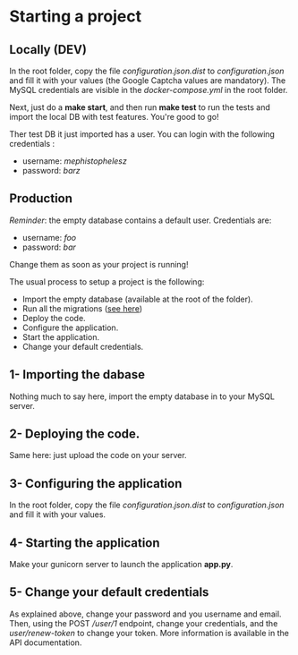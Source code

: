 # Starting a project

## Locally (DEV)

In the root folder, copy the file _configuration.json.dist_ to _configuration.json_ and fill it with your values (the Google Captcha values are mandatory). The MySQL credentials are visible in the _docker-compose.yml_ in the root folder.

Next, just do a __make start__, and then run __make test__ to run the tests and import the local DB with test features. You're good to go!

Ther test DB it just imported has a user. You can login with the following credentials : 
* username: _mephistophelesz_
* password: _barz_

## Production

_Reminder_: the empty database contains a default user.
Credentials are:
* username: _foo_
* password: _bar_

Change them as soon as your project is running!

The usual process to setup a project is the following:
* Import the empty database (available at the root of the folder).
* Run all the migrations ([see here](./MIGRATIONS.md))
* Deploy the code.
* Configure the application.
* Start the application.
* Change your default credentials.

## 1- Importing the dabase

Nothing much to say here, import the empty database in to your MySQL server.

## 2- Deploying the code.

Same here: just upload the code on your server.

## 3- Configuring the application

In the root folder, copy the file _configuration.json.dist_ to _configuration.json_ and fill it with your values.

## 4- Starting the application

Make your gunicorn server to launch the application __app.py__.

## 5- Change your default credentials
As explained above, change your password and you username and email. Then,
using the POST _/user/1_ endpoint, change your credentials, and the _user/renew-token_ to change your token. More information is available in the API documentation.